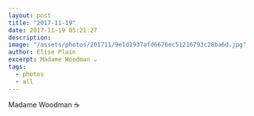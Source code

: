 ```yaml
---
layout: post
title: "2017-11-19"
date: 2017-11-19 05:21:27
description: 
image: "/assets/photos/201711/9e1d1937afd6676ec51216793c28ba6d.jpg"
author: Elise Plain
excerpt: Madame Woodman ☕️
tags: 
  - photos
  - all
---
```


Madame Woodman ☕️
<p></p>

